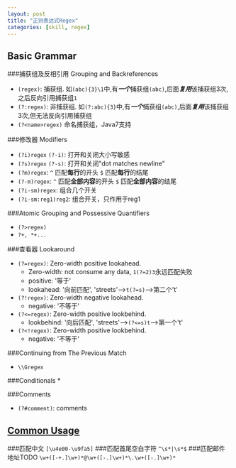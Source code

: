 ```yaml
---
layout: post
title: "正则表达式Regex"
categories: [skill, regex]
---
```


## Basic Grammar

###捕获组及反相引用 Grouping and Backreferences
* `(regex)`: 捕获组. 如`(abc){3}\1`中,有***一个***捕获组`(abc)`,后面***复用***该捕获组3次,之后反向引用捕获组`1`
* `(?:regex)`: 非捕获组. 如`(?:abc){3}`中,有***一个***捕获组`(abc)`,后面***复用***该捕获组3次,但无法反向引用捕获组
* `(?<name>regex)` 命名捕获组，Java7支持
 
###修改器 Modifiers
* `(?i)regex` `(?-i)`: 打开和关闭大小写敏感
* `(?s)regex` `(?-s)`: 打开和关闭"dot matches newline"
* `(?m)regex`: `^` 匹配**每行**的开头 `$` 匹配**每行**的结尾 
* `(?-m)regex`: `^` 匹配**全部内容**的开头 `$` 匹配**全部内容**的结尾 
* `(?i-sm)regex`: 组合几个开关
* `(?i-sm:reg1)reg2`: 组合开关，只作用于reg1

###Atomic Grouping and Possessive Quantifiers
* `(?>regex)`
* `?+, *+...`

###查看器 Lookaround
* `(?=regex)`: Zero-width positive lookahead. 
  * Zero-width: not consume any data, `1(?=2)3`永远匹配失败
  * positive: '等于'
  * lookahead: '向前匹配', 'streets'-->`t(?=s)`-->第二个't'
* `(?!regex)`: Zero-width negative lookahead.
  * negative: '不等于'
* `(?<=regex)`: Zero-width positive lookbehind.
  * lookbehind: '向后匹配', 'streets'-->`(?<=s)t`-->第一个't'
* `(?<!regex)`: Zero-width positive lookbehind.
  * negative: '不等于'

###Continuing from The Previous Match
* `\\Gregex`

###Conditionals
* 

###Comments
* `(?#comment)`: comments

## [Common Usage](http://www.williamlong.info/archives/433.html)

###匹配中文
`[\u4e00-\u9fa5]`
###匹配首尾空白字符
`^\s*|\s*$`
###匹配邮件地址TODO
`\w+([-+.]\w+)*@\w+([-.]\w+)*\.\w+([-.]\w+)*`
